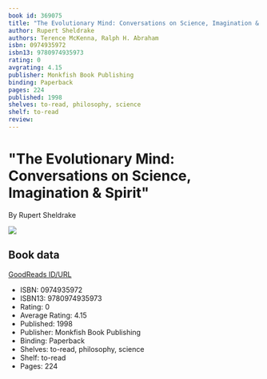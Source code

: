 ```yaml
---
book id: 369075
title: "The Evolutionary Mind: Conversations on Science, Imagination & Spirit"
author: Rupert Sheldrake
authors: Terence McKenna, Ralph H. Abraham
isbn: 0974935972
isbn13: 9780974935973
rating: 0
avgrating: 4.15
publisher: Monkfish Book Publishing
binding: Paperback
pages: 224
published: 1998
shelves: to-read, philosophy, science
shelf: to-read
review: 
---
```


# "The Evolutionary Mind: Conversations on Science, Imagination & Spirit"

By Rupert Sheldrake

![](https://i.gr-assets.com/images/S/compressed.photo.goodreads.com/books/1386925424l/369075.jpg)

## Book data

[GoodReads ID/URL](https://www.goodreads.com/book/show/369075)

- ISBN: 0974935972
- ISBN13: 9780974935973
- Rating: 0
- Average Rating: 4.15
- Published: 1998
- Publisher: Monkfish Book Publishing
- Binding: Paperback
- Shelves: to-read, philosophy, science
- Shelf: to-read
- Pages: 224

